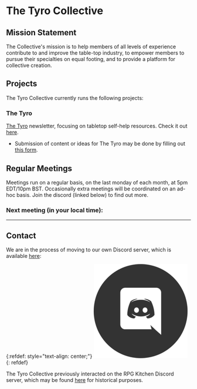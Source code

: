 # The Tyro Collective

## Mission Statement

The Collective's mission is to help members of all levels of experience contribute to and improve the table-top industry, to empower members to pursue their specialties on equal footing, and to provide a platform for collective creation.

## Projects

The Tyro Collective currently runs the following projects:

### The Tyro

[The Tyro](http://newsletter.tyro.group) newsletter, focusing on tabletop self-help resources. Check it out [here](http://newsletter.tyro.group).

- Submission of content or ideas for The Tyro may be done by filling out [this form](https://forms.gle/PZTjnyLAnymbJr9c7).

## Regular Meetings

Meetings run on a regular basis, on the last monday of each month, at 5pm EDT/10pm BST. Occasionally extra meetings will be coordinated on an ad-hoc basis. Join the discord (linked below) to find out more.

### Next meeting (in your local time):

<script>

function lastMondayOfMonth() {
    let d = new Date();
    d.setMonth(d.getMonth() + 1);
    d.setDate(0);
    d.setDate(d.getDate() - (d.getDay() - 1));
    d.setHours(18);
    d.setMinutes(0);
    d.setSeconds(0);

    // might be past it already
    var now = new Date();
    if(d < now) 
    {
        d.setMonth(d.getMonth()+1);
        d.setDate(0);
        d.setDate(d.getDate() - (d.getDay() - 1));
    }

    return d;
}

var d = lastMondayOfMonth();
var options = { dateStyle: "long", timeStyle: "long" };
document.getElementById("next-meeting-in-your-local-time").appendChild(document.createTextNode(" " + d.toLocaleString([], options)));
</script>

---

## Contact

We are in the process of moving to our own Discord server, which is available [here](https://discord.gg/VU5pDhqUEV):

{:refdef: style="text-align: center;"}
[![Discord Invite Link](./discord-icon.png)](https://discord.gg/VU5pDhqUEV)
{: refdef}

The Tyro Collective previously interacted on the RPG Kitchen Discord server, which may be found [here](https://discord.gg/sStDEP62h4) for historical purposes.
